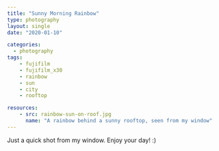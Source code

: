 ```yaml
---
title: "Sunny Morning Rainbow"
type: photography
layout: single
date: "2020-01-10"

categories: 
  - photography
tags:
    - fujifilm
    - fujifilm_x30
    - rainbow
    - sun
    - city
    - rooftop

resources:
    - src: rainbow-sun-on-roof.jpg
      name: "A rainbow behind a sunny rooftop, seen from my window"
---
```


Just a quick shot from my window. Enjoy your day! :) 
